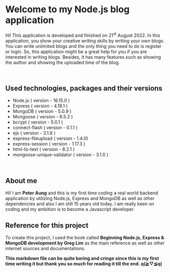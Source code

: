 # Welcome to my Node.js blog application

Hi! This application is developed and finished on 21<sup>st</sup> August 2022. In this application, you show your creative writing skills by writing your own blogs. You can write unlimited blogs and the only thing you need to do is register or login. So, this application might be a great help for you if you are interested in writing blogs. Besides, it has many features such as showing the author and showing the uploaded time of the blog.

<br>

## Used technologies, packages and their versions

- Node.js ( version - 16.15.0 )
- Express ( version - 4.18.1 )
- MongoDB ( version - 5.0.9 )
- Mongoose ( version - 6.5.2 )
- bcrypt ( version - 5.0.1 )
- connect-flash ( version - 0.1.1 )
- ejs ( version - 3.1.8 )
- express-fileupload ( version - 1.4.0)
- express-session ( version - 1.17.3 )
- html-to-text ( version - 8.2.1 )
- mongoose-unique-validator ( version - 3.1.0 )

<br>

## About me

Hi! I am **Peter Aung** and this is my first time coding a real world backend application by utilizing Node.js, Express and MongoDB as well as other dependencies and also I am still 15 years old today. I am really keen on coding and my ambition is to become a Javascript developer.
<br>

## Reference for this project

To create this project, I used the book called **Beginning Node.js, Express & MongoDB development by Greg Lim** as the main reference as well as other internet sources and documentations.
<br>

**This markdown file can be quite boring and cringe since this is my first time writing it but thank you so much for reading it till the end. q(≧▽≦q)**
